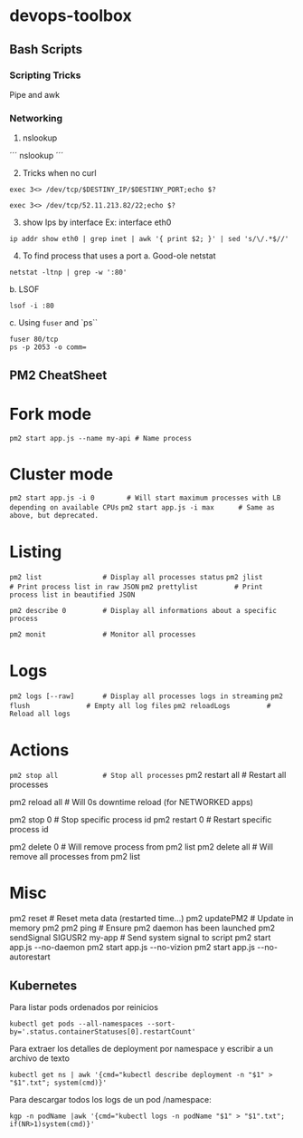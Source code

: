# devops-toolbox

## Bash Scripts

### Scripting Tricks

Pipe and awk

### Networking

1. nslookup

´´´
nslookup
´´´

2. Tricks when no curl 
```
exec 3<> /dev/tcp/$DESTINY_IP/$DESTINY_PORT;echo $?

exec 3<> /dev/tcp/52.11.213.82/22;echo $?
```

3. show Ips by interface
Ex: interface eth0
```
ip addr show eth0 | grep inet | awk '{ print $2; }' | sed 's/\/.*$//'
```
4. To find process that uses a port
a. Good-ole netstat
```
netstat -ltnp | grep -w ':80' 
```
b. LSOF
```
lsof -i :80 
```
c. Using `fuser` and `ps``
```
fuser 80/tcp
ps -p 2053 -o comm=
```
## PM2 CheatSheet
# Fork mode
`pm2 start app.js --name my-api # Name process`

# Cluster mode
`pm2 start app.js -i 0        # Will start maximum processes with LB depending on available CPUs`
`pm2 start app.js -i max      # Same as above, but deprecated.`

# Listing

`pm2 list               # Display all processes status`
`pm2 jlist              # Print process list in raw JSON`
`pm2 prettylist         # Print process list in beautified JSON`

`pm2 describe 0         # Display all informations about a specific process`

`pm2 monit              # Monitor all processes`

# Logs

`pm2 logs [--raw]       # Display all processes logs in streaming`
`pm2 flush              # Empty all log files`
`pm2 reloadLogs         # Reload all logs`

# Actions

`pm2 stop all           # Stop all processes`
pm2 restart all        # Restart all processes

pm2 reload all         # Will 0s downtime reload (for NETWORKED apps)

pm2 stop 0             # Stop specific process id
pm2 restart 0          # Restart specific process id

pm2 delete 0           # Will remove process from pm2 list
pm2 delete all         # Will remove all processes from pm2 list

# Misc

pm2 reset <process>    # Reset meta data (restarted time...)
pm2 updatePM2          # Update in memory pm2
pm2 ping               # Ensure pm2 daemon has been launched
pm2 sendSignal SIGUSR2 my-app # Send system signal to script
pm2 start app.js --no-daemon
pm2 start app.js --no-vizion
pm2 start app.js --no-autorestart

## Kubernetes

Para listar pods ordenados por reinicios
```
kubectl get pods --all-namespaces --sort-by='.status.containerStatuses[0].restartCount'
```
Para extraer los detalles de deployment por namespace y escribir a un archivo de texto
```
kubectl get ns | awk '{cmd="kubectl describe deployment -n "$1" > "$1".txt"; system(cmd)}'
```

Para descargar todos los logs de un pod /namespace:
```
kgp -n podName |awk '{cmd="kubectl logs -n podName "$1" > "$1".txt"; if(NR>1)system(cmd)}'
```
